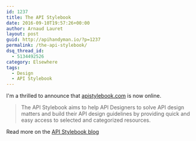 ```yaml
---
id: 1237
title: The API Stylebook
date: 2016-09-10T19:57:26+00:00
author: Arnaud Lauret
layout: post
guid: http://apihandyman.io/?p=1237
permalink: /the-api-stylebook/
dsq_thread_id:
  - 5134492526
category: Elsewhere
tags:
  - Design
  - API Stylebook
---
```

I'm a thrilled to announce that [apistylebook.com](http://apistylebook.com) is now online.

> The API Stylebook aims to help API Designers to solve API design matters and build their API design guidelines by providing quick and easy access to selected and categorized resources.

Read more on the [API Stylebook blog](http://apistylebook.com/blog/the-api-stylebook)
